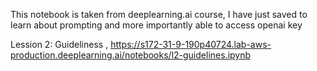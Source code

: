 This notebook is taken from deeplearning.ai course, I have just saved to learn about prompting and more importantly able to access openai key

Lession 2: Guideliness , https://s172-31-9-190p40724.lab-aws-production.deeplearning.ai/notebooks/l2-guidelines.ipynb

